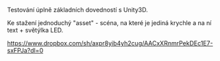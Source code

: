 Testování úplně základních dovedností s Unity3D.

Ke stažení jednoduchý "asset" - scéna, na které je jediná krychle a na ní text + světýlka LED.

https://www.dropbox.com/sh/axpr8yib4yh2cug/AACxXRnmrPekDEc1E7-sxFPJa?dl=0



